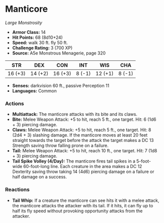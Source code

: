 # Manticore

*Large* *Monstrosity*

- **Armor Class:** 14
- **Hit Points:** 68 (8d10+24)
- **Speed:** walk 30 ft. fly 50 ft.
- **Challenge Rating:** 3 (700 XP)
- **Source:** A5e Monstrous Menagerie, page 320

| STR | DEX | CON | INT | WIS | CHA |
| --- | --- | --- | --- | --- | --- |
| 16 (+3) | 14 (+2) | 16 (+3) | 8 (-1) | 12 (+1) | 8 (-1) |

- **Senses:** darkvision 60 ft., passive Perception 11
- **Languages:** Common

### Actions

- **Multiattack:** The manticore attacks with its bite and its claws.
- **Bite:** Melee Weapon Attack: +5 to hit, reach 5 ft., one target. Hit: 6 (1d6 + 3) piercing damage.
- **Claws:** Melee Weapon Attack: +5 to hit, reach 5 ft., one target. Hit: 8 (2d4 + 3) slashing damage. If the manticore moves at least 20 feet straight towards the target before the attack  the target makes a DC 13 Strength saving throw  falling prone on a failure.
- **Tail:** Melee Weapon Attack: +5 to hit, reach 10 ft., one target. Hit: 7 (1d8 + 3) piercing damage.
- **Tail Spike Volley (4/Day):** The manticore fires tail spikes in a 5-foot-wide  60-foot-long line. Each creature in the area makes a DC 12 Dexterity saving throw  taking 14 (4d6) piercing damage on a failure or half damage on a success.

### Reactions

- **Tail Whip:** If a creature the manticore can see hits it with a melee attack, the manticore attacks the attacker with its tail. If it hits, it can fly up to half its fly speed without provoking opportunity attacks from the attacker.


